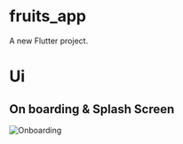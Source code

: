 # fruits_app

A new Flutter project.

# Ui
## On boarding & Splash Screen
![Onboarding](https://github.com/user-attachments/assets/ff9d64a6-e391-4115-a108-08abd879652c)



